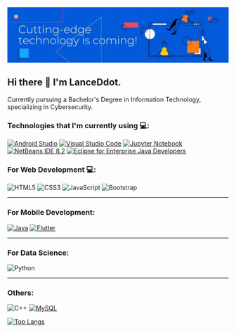 <img src="https://github.com/EcnalEed/EcnalEed/blob/main/Banner.jpg" alt="Banner">

## Hi there 👋 I'm LanceDdot.

Currently pursuing a Bachelor's Degree in Information Technology, specializing in Cybersecurity.

### Technologies that I'm currently using 💻:

[![Android Studio](https://img.shields.io/badge/Android_Studio-code_editor-d1d1d1?style=for-the-badge&logo=Android&labelColor=33cc5a&logoColor=white)](https://code.visualstudio.com/)
[![Visual Studio Code](https://img.shields.io/badge/Visual%20Studio%20Code-Code%20Editor-d1d1d1?style=for-the-badge&logo=Visual-Studio-Code&labelColor=007ACC&logoColor=white)](https://code.visualstudio.com/)
[![Jupyter Notebook](https://img.shields.io/badge/jupyter_notebook-code_editor-d1d1d1?style=for-the-badge&logo=jupyter&labelColor=FFA500&logoColor=white)](https://jupyter.org/)
[![NetBeans IDE 8.2](https://img.shields.io/badge/netbeans_ide_8.2-code_editor-d1d1d1?style=for-the-badge&logo=apache&labelColor=708090&logoColor=white)](https://netbeans.apache.org/)
[![Eclipse for Enterprise Java Developers](https://img.shields.io/badge/Eclipse_for_Enterprise_Java_Developers-code_editor-d1d1d1?style=for-the-badge&logo=eclipse&labelColor=5e0087&logoColor=white)](https://www.eclipse.org/)

### For Web Development 💻:

![HTML5](https://img.shields.io/badge/HTML5-Intermediate-d1d1d1?style=for-the-badge&logo=HTML5&labelColor=E34F26&logoColor=white)
![CSS3](https://img.shields.io/badge/CSS3-Intermediate-d1d1d1?style=for-the-badge&logo=CSS3&labelColor=1572B6&logoColor=white)
![JavaScript](https://img.shields.io/badge/JavaScript-Intermediate-d1d1d1?style=for-the-badge&logo=JavaScript&labelColor=F7DF1E&logoColor=black)
![Bootstrap](https://img.shields.io/badge/Bootstrap-Intermediate-d1d1d1?style=for-the-badge&logo=Bootstrap&labelColor=7952B3&logoColor=white)

---------------------------------------------------------------------------------------------------------------------------

### For Mobile Development:

[![Java](https://img.shields.io/badge/Java-basic-d1d1d1?style=for-the-badge&logo=java&labelColor=FFA500&logoColor=white)](https://codelabs.developers.google.com/?cat=android)
[![Flutter](https://img.shields.io/badge/Flutter-basic-d1d1d1?style=for-the-badge&logo=flutter&labelColor=007ACC&logoColor=white)](https://flutter.dev)

---------------------------------------------------------------------------------------------------------------------------

### For Data Science:

![Python](https://img.shields.io/badge/Python-Basic-d1d1d1?style=for-the-badge&logo=JSON&labelColor=007ACC&logoColor=white)

---------------------------------------------------------------------------------------------------------------------------

### Others:

![C++](https://img.shields.io/badge/C++-Basic-d1d1d1?style=for-the-badge&logo=JSON&labelColor=000000&logoColor=white)
[![MySQL](https://img.shields.io/badge/MySQL-basic-d1d1d1?style=for-the-badge&logo=mysql&labelColor=FFA500&logoColor=white)](https://flutter.dev)

[![Top Langs](https://github-readme-stats.vercel.app/api/top-langs/?username=EcnalEed&layout=compact)](https://github.com/anuraghazra/github-readme-stats)



<!--
**EcnalEed/EcnalEed** is a ✨ _special_ ✨ repository because its `README.md` (this file) appears on your GitHub profile.

Here are some ideas to get you started:

- 🔭 I’m currently working on ...
- 🌱 I’m currently learning ...
- 👯 I’m looking to collaborate on ...
- 🤔 I’m looking for help with ...
- 💬 Ask me about ...
- 📫 How to reach me: ...
- 😄 Pronouns: ...
- ⚡ Fun fact: ...
-->
